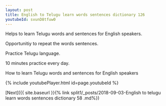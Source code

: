 ```yaml
---
layout: post
title: English to Telugu learn words sentences dictionary 126 
youtubeId: svunD8tfuw0
---
```

 
 
Helps to learn Telugu words and sentences for English speakers.

Opportunitiy to repeat the words sentences. 

Practice Telugu language. 
 
10 minutes practice every day. 
 
How to learn Telugu words and sentences for English speakers 
 
{% include youtubePlayer.html id=page.youtubeId %}
 
 
[Next]({{ site.baseurl }}{% link  split1/_posts/2018-09-03-English to telugu learn words sentences dictionary 58 .md%})
 
